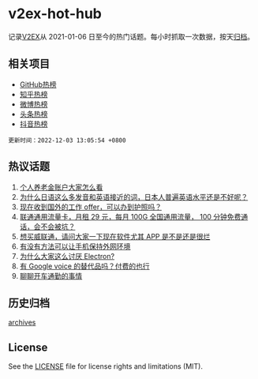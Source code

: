 # v2ex-hot-hub

 记录[V2EX](https://www.v2ex.com/)从 2021-01-06 日至今的热门话题。每小时抓取一次数据，按天[归档](archives)。
 
 ## 相关项目

- [GitHub热榜](https://github.com/snaildev/github-hot-hub)
- [知乎热榜](https://github.com/snaildev/zhihu-hot-hub)
- [微博热榜](https://github.com/snaildev/weibo-hot-hub)
- [头条热榜](https://github.com/snaildev/toutiao-hot-hub)
- [抖音热榜](https://github.com/snaildev/douyin-hot-hub)


 `更新时间：2022-12-03 13:05:54 +0800`

## 热议话题

1. [个人养老金账户大家怎么看](https://www.v2ex.com/t/899600)
1. [为什么日语这么多发音和英语接近的词，日本人普遍英语水平还是不好呢？](https://www.v2ex.com/t/899688)
1. [现在收到国外的工作 offer，可以办到护照吗？](https://www.v2ex.com/t/899611)
1. [联通通用流量卡，月租 29 元，每月 100G 全国通用流量， 100 分钟免费通话，会不会被坑？](https://www.v2ex.com/t/899623)
1. [想买威联通，请问大家一下现在软件尤其 APP 是不是还是很烂](https://www.v2ex.com/t/899590)
1. [有没有方法可以让手机保持外网环境](https://www.v2ex.com/t/899726)
1. [为什么大家这么讨厌 Electron?](https://www.v2ex.com/t/899773)
1. [有 Google voice 的替代品吗？付费的也行](https://www.v2ex.com/t/899585)
1. [聊聊开车通勤的事情](https://www.v2ex.com/t/899598)

## 历史归档

[archives](archives)

## License

See the [LICENSE](LICENSE) file for license rights and limitations (MIT).
